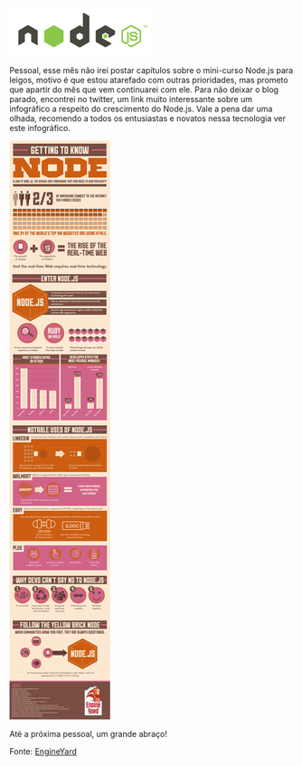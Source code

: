 ![What is Node.js?](/images/nodejs-logo.jpg "What is Node.js?")

Pessoal, esse mês não irei postar capítulos sobre o mini-curso Node.js para leigos, motivo é que estou atarefado com outras prioridades, mas prometo que apartir do mês que vem continuarei com ele. Para não deixar o blog parado, encontrei no twitter, um link muito interessante sobre um infográfico a respeito do crescimento do Node.js. Vale a pena dar uma olhada, recomendo a todos os entusiastas e novatos nessa tecnologia ver este infográfico.

[![What is Node.js?](/images/what-is-nodejs-small.jpg "What is Node.js?")](/images/what-is-nodejs.jpg "What is Node.js?")

Até a próxima pessoal, um grande abraço!

Fonte: [EngineYard](http://www.engineyard.com/infographics/nodejs "EngineYard")